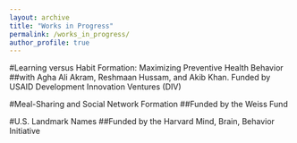 ```yaml
---
layout: archive
title: "Works in Progress"
permalink: /works_in_progress/
author_profile: true
---
```


#Learning versus Habit Formation: Maximizing Preventive Health Behavior
##with Agha Ali Akram, Reshmaan Hussam, and Akib Khan. Funded by USAID Development Innovation Ventures (DIV)


#Meal-Sharing and Social Network Formation
##Funded by the Weiss Fund


#U.S. Landmark Names
##Funded by the Harvard Mind, Brain, Behavior Initiative


